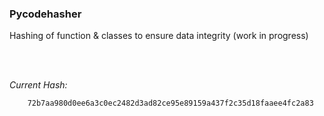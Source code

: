 ### Pycodehasher
Hashing of function & classes to ensure data integrity (work in progress)
    
<br></br>
  
<i>Current Hash:</i>

```
    72b7aa980d0ee6a3c0ec2482d3ad82ce95e89159a437f2c35d18faaee4fc2a83
```
